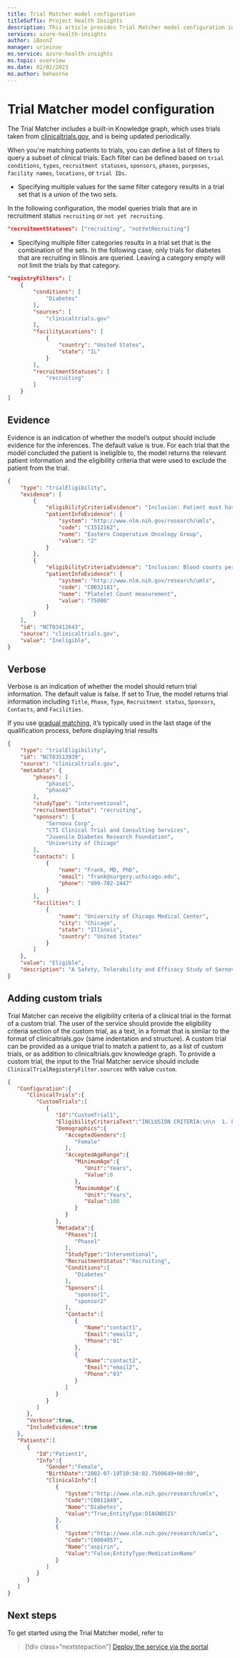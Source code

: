 ```yaml
---
title: Trial Matcher model configuration
titleSuffix: Project Health Insights
description: This article provides Trial Matcher model configuration information.
services: azure-health-insights
author: iBoonZ
manager: urieinav
ms.service: azure-health-insights
ms.topic: overview
ms.date: 02/02/2023
ms.author: behoorne
---
```


# Trial Matcher model configuration

The Trial Matcher includes a built-in Knowledge graph, which uses trials taken from [clinicaltrials.gov](https://clinicaltrials.gov/), and is being updated periodically. 

When you're matching patients to trials, you can define a list of filters to query a subset of clinical trials. Each filter can be defined based on ```trial conditions```, ```types```, ```recruitment statuses```, ```sponsors```, ```phases```, ```purposes```, ```facility names```, ```locations```, or ```trial IDs```.
- Specifying multiple values for the same filter category results in a trial set that is a union of the two sets.


In the following configuration, the model queries trials that are in recruitment status ```recruiting``` or ```not yet recruiting```.

```json
"recruitmentStatuses": ["recruiting", "notYetRecruiting"]
```


- Specifying multiple filter categories results in a trial set that is the combination of the sets.
In the following case, only trials for diabetes that are recruiting in Illinois are queried.
Leaving a category empty will not limit the trials by that category.

```json
"registryFilters": [
    {
        "conditions": [
            "Diabetes"
        ],
        "sources": [
            "clinicaltrials.gov"
        ],
        "facilityLocations": [
            {
                "country": "United States",
                "state": "IL"
            }
        ],
        "recruitmentStatuses": [
            "recruiting"
        ]
    }
]
```

## Evidence
Evidence is an indication of whether the model’s output should include evidence for the inferences. The default value is true. For each trial that the model concluded the patient is ineligible to, the model returns the relevant patient information and the eligibility criteria that were used to exclude the patient from the trial.

```json
{
    "type": "trialEligibility",
    "evidence": [
        {
            "eligibilityCriteriaEvidence": "Inclusion: Patient must have an Eastern Cooperative Oncology Group performance status of 0 or 1 The diagnosis of invasive adenocarcinoma of the breast must have been made by core needle biopsy.",
            "patientInfoEvidence": {
                "system": "http://www.nlm.nih.gov/research/umls",
                "code": "C1512162",
                "name": "Eastern Cooperative Oncology Group",
                "value": "2"
            }
        },
        {
            "eligibilityCriteriaEvidence": "Inclusion: Blood counts performed within 6 weeks prior to initiating chemotherapy must meet the following criteria: absolute neutrophil count must be greater than or equal 1200 / mm3 ;, platelet count must be greater than or equal 100,000 / mm3 ; and",
            "patientInfoEvidence": {
                "system": "http://www.nlm.nih.gov/research/umls",
                "code": "C0032181",
                "name": "Platelet Count measurement",
                "value": "75000"
            }
        }
    ],
    "id": "NCT03412643",
    "source": "clinicaltrials.gov",
    "value": "Ineligible",
}
```

## Verbose
Verbose is an indication of whether the model should return trial information. The default value is false. If set to True, the model returns trial information including ```Title```, ```Phase```, ```Type```, ```Recruitment status```, ```Sponsors```, ```Contacts```, and ```Facilities```.

If you use [gradual matching](./trial-matcher-modes.md), it’s typically used in the last stage of the qualification process, before displaying trial results


```json
{
    "type": "trialEligibility",
    "id": "NCT03513939",
    "source": "clinicaltrials.gov",
    "metadata": {
        "phases": [
            "phase1",
            "phase2"
        ],
        "studyType": "interventional",
        "recruitmentStatus": "recruiting",
        "sponsors": [
            "Sernova Corp",
            "CTI Clinical Trial and Consulting Services",
            "Juvenile Diabetes Research Foundation",
            "University of Chicago"
        ],
        "contacts": [
            {
                "name": "Frank, MD, PhD",
                "email": "frank@surgery.uchicago.edu",
                "phone": "999-702-2447"
            }
        ],
        "facilities": [
            {
                "name": "University of Chicago Medical Center",
                "city": "Chicago",
                "state": "Illinois",
                "country": "United States"
            }
        ]
    },
    "value": "Eligible",
    "description": "A Safety, Tolerability and Efficacy Study of Sernova's Cell Pouch™ for Clinical Islet Transplantation",
}
```



## Adding custom trials 
Trial Matcher can receive the eligibility criteria of a clinical trial in the format of a custom trial. The user of the service should provide the eligibility criteria section of the custom trial, as a text, in a format that is similar to the format of clinicaltrials.gov (same indentation and structure).
A custom trial can be provided as a unique trial to match a patient to, as a list of custom trials, or as addition to clinicaltrials.gov knowledge graph.
To provide a custom trial, the input to the Trial Matcher service should include ```ClinicalTrialRegisteryFilter.sources``` with value ```custom```. 

```json
{
   "Configuration":{
      "ClinicalTrials":{
         "CustomTrials":[
            {
               "Id":"CustomTrial1",
               "EligibilityCriteriaText":"INCLUSION CRITERIA:\n\n  1. Patients diagnosed with Diabetes\n\n2. patients diagnosed with cancer\n\nEXCLUSION CRITERIA:\n\n1. patients with RET gene alteration\n\n 2. patients taking Aspirin\n\n3. patients treated with Chemotherapy\n\n",
               "Demographics":{
                  "AcceptedGenders":[
                     "Female"
                  ],
                  "AcceptedAgeRange":{
                     "MinimumAge":{
                        "Unit":"Years",
                        "Value":0
                     },
                     "MaximumAge":{
                        "Unit":"Years",
                        "Value":100
                     }
                  }
               },
               "Metadata":{
                  "Phases":[
                     "Phase1"
                  ],
                  "StudyType":"Interventional",
                  "RecruitmentStatus":"Recruiting",
                  "Conditions":[
                     "Diabetes"
                  ],
                  "Sponsors":[
                     "sponsor1",
                     "sponsor2"
                  ],
                  "Contacts":[
                     {
                        "Name":"contact1",
                        "Email":"email1",
                        "Phone":"01"
                     },
                     {
                        "Name":"contact2",
                        "Email":"email2",
                        "Phone":"03"
                     }
                  ]
               }
            }
         ]
      },
      "Verbose":true,
      "IncludeEvidence":true
   },
   "Patients":[
      {
         "Id":"Patient1",
         "Info":{
            "Gender":"Female",
            "BirthDate":"2002-07-19T10:58:02.7500649+00:00",
            "ClinicalInfo":[
               {
                  "System":"http://www.nlm.nih.gov/research/umls",
                  "Code":"C0011849",
                  "Name":"Diabetes",
                  "Value":"True;EntityType:DIAGNOSIS"
               },
               {
                  "System":"http://www.nlm.nih.gov/research/umls",
                  "Code":"C0004057",
                  "Name":"aspirin",
                  "Value":"False;EntityType:MedicationName"
               }
            ]
         }
      }
   ]
}
```

## Next steps

To get started using the Trial Matcher model, refer to

>[!div class="nextstepaction"]
> [Deploy the service via the portal](../deploy-portal.md) 